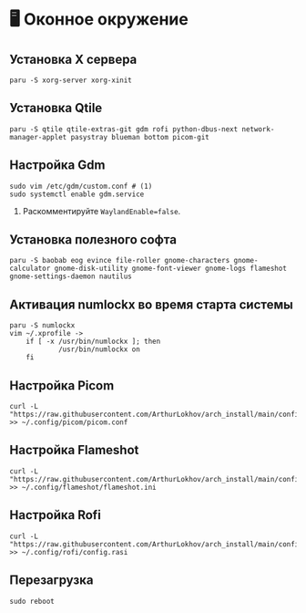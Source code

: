 # 🖥 Оконное окружение

## Установка X сервера

```
paru -S xorg-server xorg-xinit
```

## Установка Qtile

```
paru -S qtile qtile-extras-git gdm rofi python-dbus-next network-manager-applet pasystray blueman bottom picom-git
```

## Настройка Gdm

```
sudo vim /etc/gdm/custom.conf # (1)
sudo systemctl enable gdm.service
```

1. Раскомментируйте `WaylandEnable=false`.

## Установка полезного софта

```
paru -S baobab eog evince file-roller gnome-characters gnome-calculator gnome-disk-utility gnome-font-viewer gnome-logs flameshot gnome-settings-daemon nautilus
```

## Активация numlockx во время старта системы

```
paru -S numlockx
vim ~/.xprofile ->
    if [ -x /usr/bin/numlockx ]; then
            /usr/bin/numlockx on
    fi
```

## Настройка Picom

```
curl -L "https://raw.githubusercontent.com/ArthurLokhov/arch_install/main/configs/.config/picom/picom.conf" >> ~/.config/picom/picom.conf
```

## Настройка Flameshot

```
curl -L "https://raw.githubusercontent.com/ArthurLokhov/arch_install/main/configs/.config/flameshot/flameshot.ini" >> ~/.config/flameshot/flameshot.ini
```

## Настройка Rofi

```
curl -L "https://raw.githubusercontent.com/ArthurLokhov/arch_install/main/configs/.config/rofi/config.rasi" >> ~/.config/rofi/config.rasi
```

## Перезагрузка

```
sudo reboot
```

##

